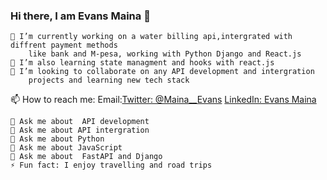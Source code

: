 ### Hi there, I am Evans Maina 👋
    🔭 I’m currently working on a water billing api,intergrated with diffrent payment methods
        like bank and M-pesa, working with Python Django and React.js
    🌱 I’m also learning state managment and hooks with react.js 
    👯 I’m looking to collaborate on any API development and intergration 
        projects and learning new tech stack
   📫 How to reach me: Email:[Twitter: @Maina__Evans](https://twitter.com/Maina__Evans)   [LinkedIn: Evans Maina](https://www.linkedin.com/in/evans-maina-388494204/)

    💬 Ask me about  API development
    💬 Ask me about API intergration
    💬 Ask me about Python
    💬 Ask me about JavaScript
    💬 Ask me about  FastAPI and Django
    ⚡ Fun fact: I enjoy travelling and road trips

<!--
**Fabiandebug/Fabiandebug** is a ✨ _special_ ✨ repository because its `README.md` (this file) appears on your GitHub profile.

Here are some ideas to get you started:

- 🔭 I’m currently working on ...
- 🌱 I’m currently learning ...
- 👯 I’m looking to collaborate on ...
- 🤔 I’m looking for help with ...
- 💬 Ask me about ...
- 📫 How to reach me: ...
- 😄 Pronouns: ...
- ⚡ Fun fact: ...
-->
